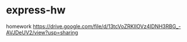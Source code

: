 # express-hw
homework
https://drive.google.com/file/d/13tcVoZRKIlOVz4IDNH3RBG_-AVJDeUV2/view?usp=sharing
